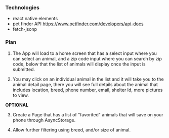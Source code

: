### Technologies

- react native elements
- pet finder API https://www.petfinder.com/developers/api-docs
- fetch-jsonp

### Plan

1.  The App will load to a home screen that has a select input where you can select an animal, and a zip code input where you can search by zip code, below that the list of animals will display once the input is submitted.

2.  You may click on an individual animal in the list and it will take you to the animal detail page, there you will see full details about the animal that includes location, breed, phone number, email, shelter Id, more pictures to view.

**OPTIONAL**

3.  Create a Page that has a list of "favorited" animals that will save on your phone through AsyncStorage.

4.  Allow further filtering using breed, and/or size of animal.
